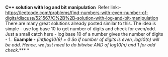 **C++ solution with log and bit manipulation**
​
Refer link:-
https://leetcode.com/problems/find-numbers-with-even-number-of-digits/discuss/521567/C%2B%2B-solution-with-log-and-bit-manipulation
​
There are many great solutions already posted similar to this. The idea is simple - use log base 10 to get number of digits and check for even/odd. Just a small catch here - log base 10 of a number gives the number of digits - 1.
​
**Example -**
*(int)log10(9) = 0*
*So if number of digits is even, log10(n) will be odd. Hence, we just need to do bitwise AND of log10(n) and 1 for odd check.****
*
​
​